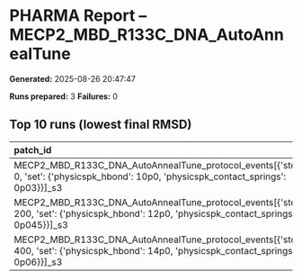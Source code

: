 # PHARMA Report – MECP2_MBD_R133C_DNA_AutoAnnealTune

**Generated:** 2025-08-26 20:47:47

**Runs prepared:** 3
**Failures:** 0

## Top 10 runs (lowest final RMSD)

| patch_id                                                                                                                                   |    RMSD |      Rg |   total_loss |
|:-------------------------------------------------------------------------------------------------------------------------------------------|--------:|--------:|-------------:|
| MECP2_MBD_R133C_DNA_AutoAnnealTune_protocol_events[{'step': 0, 'set': {'physicspk_hbond': 10p0, 'physicspk_contact_springs': 0p03}}]_s3    | 3.50721 | 11.4016 |       107.05 |
| MECP2_MBD_R133C_DNA_AutoAnnealTune_protocol_events[{'step': 200, 'set': {'physicspk_hbond': 12p0, 'physicspk_contact_springs': 0p045}}]_s3 | 3.50721 | 11.4016 |       107.05 |
| MECP2_MBD_R133C_DNA_AutoAnnealTune_protocol_events[{'step': 400, 'set': {'physicspk_hbond': 14p0, 'physicspk_contact_springs': 0p06}}]_s3  | 3.50721 | 11.4016 |       107.05 |

